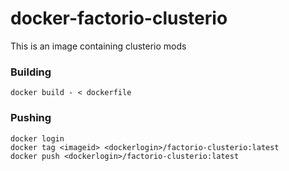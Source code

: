 # docker-factorio-clusterio

This is an image containing clusterio mods

### Building

```
docker build - < dockerfile
```

### Pushing

```
docker login
docker tag <imageid> <dockerlogin>/factorio-clusterio:latest
docker push <dockerlogin>/factorio-clusterio:latest
```
